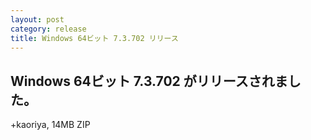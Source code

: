 ```yaml
---
layout: post
category: release
title: Windows 64ビット 7.3.702 リリース
---
```


Windows 64ビット 7.3.702 がリリースされました。
-------------------------------------------------------

+kaoriya, 14MB ZIP
